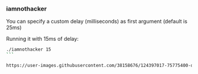 
### iamnothacker

You can specify a custom delay (milliseconds) as first argument (default is 25ms)

Running it with 15ms of delay:
````sh
./iamnothacker 15
```

https://user-images.githubusercontent.com/38158676/124397017-75775400-dd0d-11eb-88a7-749230496f6b.mp4
